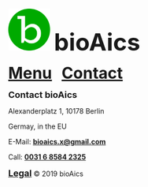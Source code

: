 <a href="https://bioaics.github.io"><img width="85px" src="/bioAics.svg"></a>&nbsp;&nbsp;<strong><font size="7">bioAics</font></strong>

<strong><font size="6"><a href="https://bioaics.github.io/menu">Menu</a></font></strong>&nbsp;&nbsp;&nbsp;&nbsp;&nbsp;<strong><font size="6"><a href="https://bioaics.github.io/contact">Contact</a></font></strong>

<p><strong><font size="4">Contact bioAics</font></strong></p>
<p>Alexanderplatz 1, 10178 Berlin</p>
<p>Germay, in the EU</p>
<p>E-Mail: <strong><a href="bioaics.x@gmail.com">bioaics.x@gmail.com</a></strong></p>
<p>Call: <strong><a href="tel:+31685842325">0031 6 8584 2325</a></strong></p>

<strong><font size="4"><a href="https://bioaics.github.io/legal">Legal</a></font></strong> © 2019 bioAics
